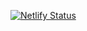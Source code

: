 [![Netlify Status](https://api.netlify.com/api/v1/badges/578c6c9a-278c-4b83-8e54-c07050cc180b/deploy-status)](https://app.netlify.com/projects/nobledentalcare/deploys)
